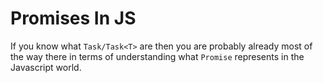 # Promises In JS

If you know what `Task/Task<T>` are then you are probably already most of the way there in terms of understanding what `Promise` represents in the Javascript world.